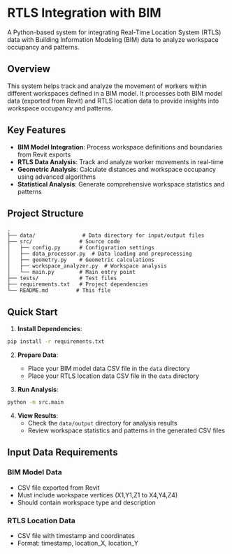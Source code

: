 # RTLS Integration with BIM

A Python-based system for integrating Real-Time Location System (RTLS) data with Building Information Modeling (BIM) data to analyze workspace occupancy and patterns.

## Overview

This system helps track and analyze the movement of workers within different workspaces defined in a BIM model. It processes both BIM model data (exported from Revit) and RTLS location data to provide insights into workspace occupancy and patterns.

## Key Features

- **BIM Model Integration**: Process workspace definitions and boundaries from Revit exports
- **RTLS Data Analysis**: Track and analyze worker movements in real-time
- **Geometric Analysis**: Calculate distances and workspace occupancy using advanced algorithms
- **Statistical Analysis**: Generate comprehensive workspace statistics and patterns

## Project Structure

```
.
├── data/               # Data directory for input/output files
├── src/               # Source code
│   ├── config.py      # Configuration settings
│   ├── data_processor.py  # Data loading and preprocessing
│   ├── geometry.py    # Geometric calculations
│   ├── workspace_analyzer.py  # Workspace analysis
│   └── main.py        # Main entry point
├── tests/             # Test files
├── requirements.txt   # Project dependencies
└── README.md         # This file
```

## Quick Start

1. **Install Dependencies**:

```bash
pip install -r requirements.txt
```

2. **Prepare Data**:

   - Place your BIM model data CSV file in the `data` directory
   - Place your RTLS location data CSV file in the `data` directory

3. **Run Analysis**:

```bash
python -m src.main
```

4. **View Results**:
   - Check the `data/output` directory for analysis results
   - Review workspace statistics and patterns in the generated CSV files

## Input Data Requirements

### BIM Model Data

- CSV file exported from Revit
- Must include workspace vertices (X1,Y1,Z1 to X4,Y4,Z4)
- Should contain workspace type and description

### RTLS Location Data

- CSV file with timestamp and coordinates
- Format: timestamp, location_X, location_Y
